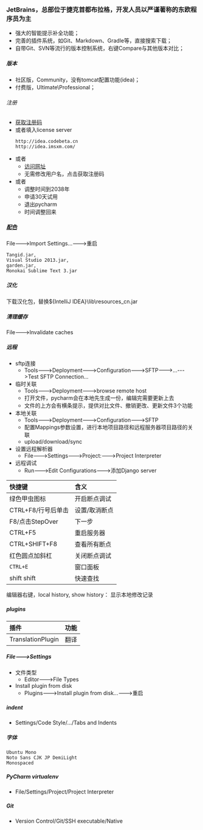 ### JetBrains，总部位于捷克首都布拉格，开发人员以严谨著称的东欧程序员为主
- 强大的智能提示补全功能；
- 完善的插件系统，如Git、Markdown、Gradle等，直接搜索下载；
- 自带Git、SVN等流行的版本控制系统，右键Compare与其他版本对比；

##### 版本
- 社区版，Community，没有tomcat配置功能(idea)；
- 付费版，Ultimate\Professional；

###### 注册
- [获取注册码](http://idea.lanyus.com/)
- 或者填入license server
    ```
    http://idea.codebeta.cn
    http://idea.imsxm.com/
    ```
- 或者
    - [访问网址](http://idea.lanyus.com/)
    - 无需修改用户名，点击获取注册码
- 或者
    + 调整时间到2038年
    + 申请30天试用
    + 退出pycharm
    + 时间调整回来

##### [配色](http://color-themes.com/?view=index)
File--->Import Settings...--->重启
```
Tangid.jar,
Visual Studio 2013.jar,
garden.jar,
Monokai Sublime Text 3.jar
```
##### 汉化
下载汉化包，替换${IntelliJ IDEA}\lib\resources_cn.jar

##### 清理缓存
File--->Invalidate caches

##### 远程
- sftp连接
    + Tools--->Deployment--->Configuration--->SFTP--->...--->Test SFTP Connection...
- 临时关联
    + Tools--->Deployment--->browse remote host
    + 打开文件，pycharm会在本地先生成一份，编辑完需要更新上去
    + 文件的上方会有横条提示，提供对比文件、撤销更改、更新文件3个功能
- 本地关联
    + Tools--->Deployment--->Configuration--->SFTP
    + 配置Mappings参数设置，进行本地项目路径和远程服务器项目路径的关联
    + upload/download/sync
- 设置远程解析器
    + File--->Settings--->Project:--->Project Interpreter
- 远程调试
    + Run--->Edit Configurations--->添加Django server

|快捷键            |含义        |
|:----------------|:----------|
|绿色甲虫图标       |开启断点调试 |
|CTRL+F8/行号后单击|设置/取消断点|
|F8/点击StepOver   |下一步      |
|CTRL+F5          |重启服务器  |
|CTRL+SHIFT+F8    |查看所有断点 |
|红色圆点加斜杠     |关闭断点调试 |
|`CTRL+E`         |窗口面板    |
|shift shift      |快速查找    |

编辑器右键，local history, show history： 显示本地修改记录

##### plugins

|插件              |功能|
|:----------------|:--|
|TranslationPlugin|翻译|

##### File--->Settings
- 文件类型
    + Editor--->File Types
- Install plugin from disk
    + Plugins--->Install plugin from disk...--->重启

##### indent
- Settings/Code Style/.../Tabs and Indents


##### 字体
```
Ubuntu Mono
Noto Sans CJK JP DemiLight
Monospaced
```

##### PyCharm virtualenv
- File/Settings/Project/Project Interpreter

##### Git
- Version Control/Git/SSH executable/Native